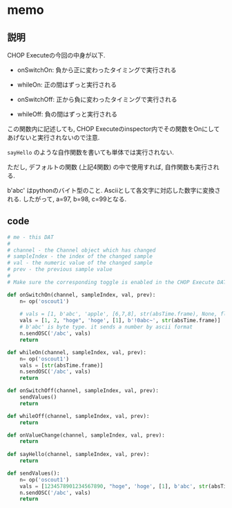 # memo



## 説明

CHOP Executeの今回の中身が以下. 

- onSwitchOn: 負から正に変わったタイミングで実行される

- whileOn: 正の間はずっと実行される

- onSwitchOff: 正から負に変わったタイミングで実行される

- whileOff: 負の間はずっと実行される

この関数内に記述しても, CHOP Executeのinspector内でその関数をOnにしてあげないと実行されないので注意. 



`sayHello` のような自作関数を書いても単体では実行されない. 

ただし, デフォルトの関数 (上記4関数) の中で使用すれば, 自作関数も実行される. 



b'abc' はpythonのバイト型のこと. Asciiとして各文字に対応した数字に変換される. 
したがって, a=97, b=98, c=99となる. 





## code

```python
# me - this DAT
# 
# channel - the Channel object which has changed
# sampleIndex - the index of the changed sample
# val - the numeric value of the changed sample
# prev - the previous sample value
# 
# Make sure the corresponding toggle is enabled in the CHOP Execute DAT.

def onSwitchOn(channel, sampleIndex, val, prev):
	n= op('oscout1')
  
	# vals = [1, b'abc', 'apple', [6,7,8], str(absTime.frame), None, float("infinity")]
	vals = [1, 2, "hoge", 'hoge', [1], b'!0abc~', str(absTime.frame)]
	# b'abc' is byte type. it sends a number by ascii format
	n.sendOSC('/abc', vals)
	return

def whileOn(channel, sampleIndex, val, prev):
	n= op('oscout1')  
	vals = [str(absTime.frame)]
	n.sendOSC('/abc', vals)
	return

def onSwitchOff(channel, sampleIndex, val, prev):
	sendValues()
	return

def whileOff(channel, sampleIndex, val, prev):
	return

def onValueChange(channel, sampleIndex, val, prev):
	return
	
def sayHello(channel, sampleIndex, val, prev):
	return

def sendValues():
	n= op('oscout1')
	vals = [1234578901234567890, "hoge", 'hoge', [1], b'abc', str(absTime.frame)]
	n.sendOSC('/abc', vals)
	return
```

